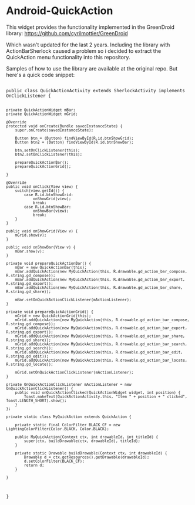 Android-QuickAction
===================
This widget provides the functionality implemented in the GreenDroid library:
https://github.com/cyrilmottier/GreenDroid

Which wasn't updated for the last 2 years. Including the library with ActionBarSherlock caused a problem so i decided to extract the QuickAction menu functionality into this repository.

Samples of how to use the library are available at the original repo. But here's a quick code snippet:

<code>
public class QuickActionActivity extends SherlockActivity implements OnClickListener {

    private QuickActionWidget mBar;
    private QuickActionWidget mGrid;

    @Override
    protected void onCreate(Bundle savedInstanceState) {
        super.onCreate(savedInstanceState);

        Button btn = (Button) findViewById(R.id.btnShowGrid);
        Button btn2 = (Button) findViewById(R.id.btnShowBar);

    	btn.setOnClickListener(this);
    	btn2.setOnClickListener(this);

        prepareQuickActionBar();
        prepareQuickActionGrid();

    }

    @Override
    public void onClick(View view) {
    	switch(view.getId()) {
    		case R.id.btnShowGrid:
    			onShowGrid(view);
    			break;
    		case R.id.btnShowBar:
    			onShowBar(view);
    			break;
    	}
    }

    public void onShowGrid(View v) {
        mGrid.show(v);
    }

    public void onShowBar(View v) {
        mBar.show(v);
    }

    private void prepareQuickActionBar() {
        mBar = new QuickActionBar(this);
        mBar.addQuickAction(new MyQuickAction(this, R.drawable.gd_action_bar_compose, R.string.gd_compose));
        mBar.addQuickAction(new MyQuickAction(this, R.drawable.gd_action_bar_export, R.string.gd_export));
        mBar.addQuickAction(new MyQuickAction(this, R.drawable.gd_action_bar_share, R.string.gd_share));

        mBar.setOnQuickActionClickListener(mActionListener);
    }

    private void prepareQuickActionGrid() {
        mGrid = new QuickActionGrid(this);
        mGrid.addQuickAction(new MyQuickAction(this, R.drawable.gd_action_bar_compose, R.string.gd_compose));
        mGrid.addQuickAction(new MyQuickAction(this, R.drawable.gd_action_bar_export, R.string.gd_export));
        mGrid.addQuickAction(new MyQuickAction(this, R.drawable.gd_action_bar_share, R.string.gd_share));
        mGrid.addQuickAction(new MyQuickAction(this, R.drawable.gd_action_bar_search, R.string.gd_search));
        mGrid.addQuickAction(new MyQuickAction(this, R.drawable.gd_action_bar_edit, R.string.gd_edit));
        mGrid.addQuickAction(new MyQuickAction(this, R.drawable.gd_action_bar_locate, R.string.gd_locate));

        mGrid.setOnQuickActionClickListener(mActionListener);
    }

    private OnQuickActionClickListener mActionListener = new OnQuickActionClickListener() {
        public void onQuickActionClicked(QuickActionWidget widget, int position) {
            Toast.makeText(QuickActionActivity.this, "Item " + position + " clicked", Toast.LENGTH_SHORT).show();
        }
    };
    
    private static class MyQuickAction extends QuickAction {
        
        private static final ColorFilter BLACK_CF = new LightingColorFilter(Color.BLACK, Color.BLACK);

        public MyQuickAction(Context ctx, int drawableId, int titleId) {
            super(ctx, buildDrawable(ctx, drawableId), titleId);
        }
        
        private static Drawable buildDrawable(Context ctx, int drawableId) {
            Drawable d = ctx.getResources().getDrawable(drawableId);
            d.setColorFilter(BLACK_CF);
            return d;
        }
        
    }
}
</code>